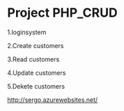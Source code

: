 # Project PHP_CRUD

1.loginsystem

2.Create customers

3.Read customers

4.Update customers

5.Dekete customers 

http://sergo.azurewebsites.net/
